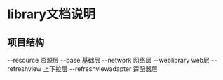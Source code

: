 # library文档说明
## 项目结构
--resource              资源层
--base                  基础层
--network               网络层
--weblibrary            web层
--refreshview           上下拉层
--refreshviewadapter    适配器层